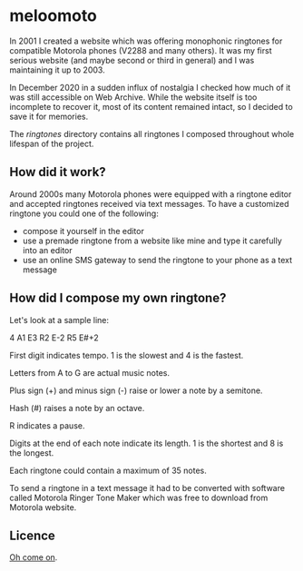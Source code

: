 # meloomoto

In 2001 I created a website which was offering monophonic ringtones for compatible Motorola phones (V2288 and many others). It was my first serious website (and maybe second or third in general) and I was maintaining it up to 2003.

In December 2020 in a sudden influx of nostalgia I checked how much of it was still accessible on Web Archive. While the website itself is too incomplete to recover it, most of its content remained intact, so I decided to save it for memories.

The *ringtones* directory contains all ringtones I composed throughout whole lifespan of the project.

## How did it work?

Around 2000s many Motorola phones were equipped with a ringtone editor and accepted ringtones received via text messages. To have a customized ringtone you could one of the following:

* compose it yourself in the editor
* use a premade ringtone from a website like mine and type it carefully into an editor
* use an online SMS gateway to send the ringtone to your phone as a text message

## How did I compose my own ringtone?

Let's look at a sample line:

4 A1 E3 R2 E-2 R5 E#+2

First digit indicates tempo. 1 is the slowest and 4 is the fastest.

Letters from A to G are actual music notes.

Plus sign (+) and minus sign (-) raise or lower a note by a semitone.

Hash (#) raises a note by an octave.

R indicates a pause.

Digits at the end of each note indicate its length. 1 is the shortest and 8 is the longest.

Each ringtone could contain a maximum of 35 notes.

To send a ringtone in a text message it had to be converted with software called Motorola Ringer Tone Maker which was free to download from Motorola website.

## Licence

[Oh come on](https://raw.githubusercontent.com/lwojcik/meloomoto/master/LICENSE).